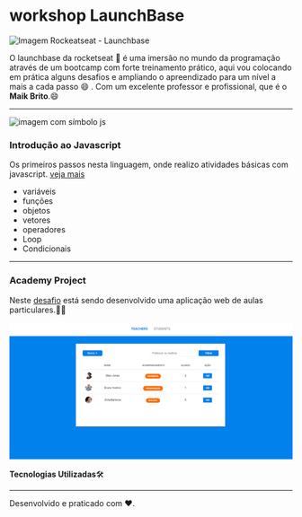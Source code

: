 # workshop LaunchBase

 ![Imagem Rockeatseat - Launchbase](https://camo.githubusercontent.com/3841f3ff8a89177dd92d4e29f75fbf9590a1a043/68747470733a2f2f726f636b6574736561742d63646e2e73332d73612d656173742d312e616d617a6f6e6177732e636f6d2f626f6f7463616d702d6c61756e6368626173652e706e67)

 O launchbase da rocketseat :rocket: é uma imersão no mundo da programação através de um bootcamp com forte treinamento prático, aqui vou colocando em prática alguns desafios e ampliando o apreendizado para um nível a mais a cada passo :smile: . Com um excelente professor e profissional, que é o **Maik Brito**.:smile: 

 ***
 
 ![imagem com símbolo js](https://avatars3.githubusercontent.com/u/19951984?s=400&u=4f9cbcbcb7d9ccec422415043a7515465dd09f34&v=4)

 ### Introdução ao Javascript

 Os primeiros passos nesta linguagem, onde realizo atividades básicas com javascript. [veja mais](https://github.com/wevdiaz/workshop-LaunchBase/tree/master/atividades%20javascript)

 * variáveis
 * funções
 * objetos
 * vetores
 * operadores
 * Loop
 * Condicionais

 
 *** 

 ### Academy Project 

 Neste [desafio](https://github.com/wevdiaz/workshop-LaunchBase/tree/master/Academy_Project) está sendo desenvolvido uma aplicação web de aulas particulares.:man_technologist:
 
 ![Imagem do layout do projeto](https://raw.githubusercontent.com/wevdiaz/workshop-LaunchBase/master/Academy_Project/img-Teachers/academy_project_teachers_index.png)

 **Tecnologias Utilizadas**:hammer_and_wrench:	

 
 
***

Desenvolvido e praticado com :heart:.




